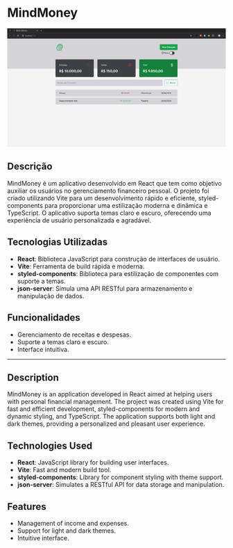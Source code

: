 # MindMoney

![MindMoney Screenshot](/public/mindMoneyImage.png)

## Descrição

MindMoney é um aplicativo desenvolvido em React que tem como objetivo auxiliar os usuários no gerenciamento financeiro pessoal. O projeto foi criado utilizando Vite para um desenvolvimento rápido e eficiente, styled-components para proporcionar uma estilização moderna e dinâmica e TypeScript. O aplicativo suporta temas claro e escuro, oferecendo uma experiência de usuário personalizada e agradável.

## Tecnologias Utilizadas

- **React**: Biblioteca JavaScript para construção de interfaces de usuário.
- **Vite**: Ferramenta de build rápida e moderna.
- **styled-components**: Biblioteca para estilização de componentes com suporte a temas.
- **json-server**: Simula uma API RESTful para armazenamento e manipulação de dados.

## Funcionalidades

- Gerenciamento de receitas e despesas.
- Suporte a temas claro e escuro.
- Interface intuitiva.

---

## Description

MindMoney is an application developed in React aimed at helping users with personal financial management. The project was created using Vite for fast and efficient development, styled-components for modern and dynamic styling, and TypeScript. The application supports both light and dark themes, providing a personalized and pleasant user experience.

## Technologies Used

- **React**: JavaScript library for building user interfaces.
- **Vite**: Fast and modern build tool.
- **styled-components**: Library for component styling with theme support.
- **json-server**: Simulates a RESTful API for data storage and manipulation.

## Features

- Management of income and expenses.
- Support for light and dark themes.
- Intuitive interface.

